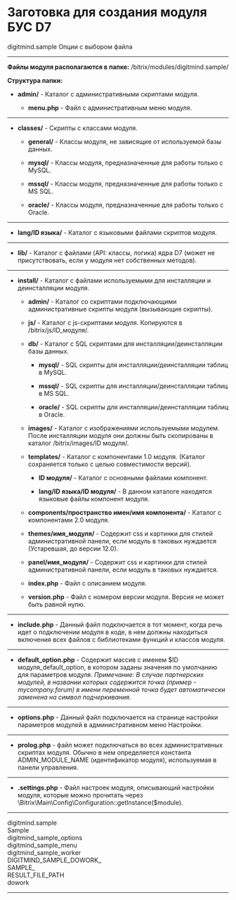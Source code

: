 # Заготовка для создания модуля БУС D7

digitmind.sample
Опции с выбором файла

--------

**Файлы модуля располагаются в папке:** /bitrix/modules/digitmind.sample/

**Структура папки:**

* **admin/** - Каталог с административными скриптами модуля.

  * **menu.php** - Файл с административным меню модуля.

--------

* **classes/** - Скрипты с классами модуля.

  * **general/** - Классы модуля, не зависящие от используемой базы данных.

  * **mysql/** - Классы модуля, предназначенные для работы только с MySQL.

  * **mssql/** - Классы модуля, предназначенные для работы только с MS SQL.

  * **oracle/** - Классы модуля, предназначенные для работы только с Oracle.


--------

* **lang/ID языка/** - Каталог с языковыми файлами скриптов модуля.

--------

* **lib/** - Каталог с файлами (API: классы, логика) ядра D7 (может не присутствовать, если у модуля нет собственных методов).

--------

* **install/** - Каталог с файлами используемыми для инсталляции и деинсталляции модуля.

  * **admin/** - Каталог со скриптами подключающими административные скрипты модуля (вызывающие скрипты).

  * **js/** - Каталог с js-скриптами модуля. Копируются в /bitrix/js/ID_модуля/.

  * **db/** - Каталог с SQL скриптами для инсталляции/деинсталляции базы данных.

    * **mysql/** - SQL скрипты для инсталляции/деинсталляции таблиц в MySQL.

    * **mssql/** - SQL скрипты для инсталляции/деинсталляции таблиц в MS SQL.

    * **oracle/** - SQL скрипты для инсталляции/деинсталляции таблиц в Oracle.

  * **images/** - Каталог с изображениями используемыми модулем. После инсталляции модуля они должны быть скопированы в каталог /bitrix/images/ID модуля/.

  * **templates/** - Каталог с компонентами 1.0 модуля. (Каталог сохраняется только с целью совместимости версий).

    * **ID модуля/** - Каталог с основными файлами компонент.

    * **lang/ID языка/ID модуля/** - В данном каталоге находятся языковые файлы компонент модуля.

  * **components/пространство имен/имя компонента/** - Каталог с компонентами 2.0 модуля.

  * **themes/имя_модуля/** - Содержит css и картинки для стилей административной панели, если модуль в таковых нуждается (Устаревшая, до версии 12.0).

  * **panel/имя_модуля/** - Содержит css и картинки для стилей административной панели, если модуль в таковых нуждается.

  * **index.php** - Файл с описанием модуля.

  * **version.php** - Файл с номером версии модуля. Версия не может быть равной нулю.

--------

* **include.php** - Данный файл подключается в тот момент, когда речь идет о подключении модуля в коде, в нем должны находиться включения всех файлов с библиотеками функций и классов модуля.

--------

* **default_option.php** - Содержит массив с именем $ID модуля_default_option, в котором заданы значения по умолчанию для параметров модуля. *Примечание: В случае партнерских модулей, в названии которых содержится точка (пример - mycompany.forum) в имени переменной точка будет автоматически заменена на символ подчеркивания.*

--------

* **options.php** - Данный файл подключается на странице настройки параметров модулей в административном меню Настройки.

--------

* **prolog.php** - файл может подключаться во всех административных скриптах модуля. Обычно в нем определяется константа ADMIN_MODULE_NAME (идентификатор модуля), используемая в панели управления.

--------

* **.settings.php** - Файл настроек модуля, описывающий настройки модуля, которые можно прочитать через \Bitrix\Main\Config\Configuration::getInstance($module).

--------

digitmind.sample\
Sample\
digitmind_sample_options\
digitmind_sample_menu\
digitmind_sample_worker\
DIGITMIND_SAMPLE_DOWORK_\
SAMPLE_\
RESULT_FILE_PATH\
dowork

--------

